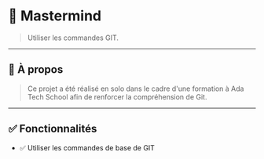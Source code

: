 # 🧠 Mastermind

> Utiliser les commandes GIT.

---

## 📌 À propos

> Ce projet a été réalisé en solo dans le cadre d'une formation à Ada Tech School afin de renforcer la compréhension de Git.

---

## ✅ Fonctionnalités

- ✅ Utiliser les commandes de base de GIT
